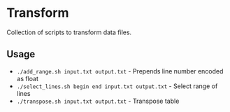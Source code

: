 Transform
=========

Collection of scripts to transform data files.

Usage
-----
 - `./add_range.sh input.txt output.txt` - Prepends line number encoded as float
 - `./select_lines.sh begin end input.txt output.txt` - Select range of lines
 - `./transpose.sh input.txt output.txt` - Transpose table

